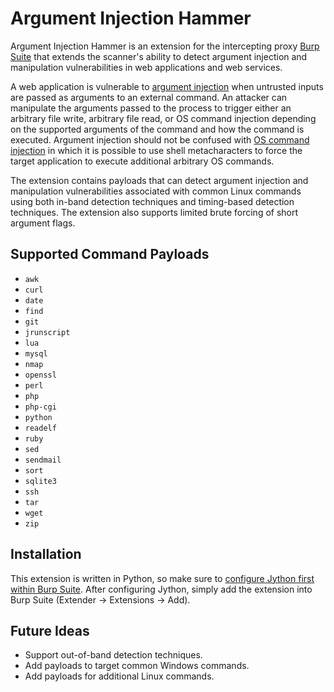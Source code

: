 # Argument Injection Hammer

Argument Injection Hammer is an extension for the intercepting proxy [Burp Suite](https://portswigger.net/burp/) that extends the scanner's ability to detect argument injection and manipulation vulnerabilities in web applications and web services.

A web application is vulnerable to [argument injection](https://cwe.mitre.org/data/definitions/88.html) when untrusted inputs are passed as arguments to an external command.  An attacker can manipulate the arguments passed to the process to trigger either an arbitrary file write, arbitrary file read, or OS command injection depending on the supported arguments of the command and how the command is executed.  Argument injection should not be confused with [OS command injection](https://cwe.mitre.org/data/definitions/78.html) in which it is possible to use shell metacharacters to force the target application to execute additional arbitrary OS commands.

The extension contains payloads that can detect argument injection and manipulation vulnerabilities associated with common Linux commands using both in-band detection techniques and timing-based detection techniques.  The extension also supports limited brute forcing of short argument flags. 

## Supported Command Payloads

* `awk` 
* `curl`
* `date`
* `find`
* `git`
* `jrunscript`
* `lua`
* `mysql`
* `nmap`
* `openssl`
* `perl`
* `php`
* `php-cgi`
* `python`
* `readelf`
* `ruby`
* `sed`
* `sendmail`
* `sort`
* `sqlite3`
* `ssh`
* `tar`
* `wget`
* `zip`

## Installation

This extension is written in Python, so make sure to [configure Jython first within Burp Suite](https://support.portswigger.net/customer/portal/articles/1965930-how-to-install-an-extension-in-burp-suite).  After configuring Jython, simply add the extension into Burp Suite (Extender -> Extensions -> Add).

## Future Ideas

* Support out-of-band detection techniques.
* Add payloads to target common Windows commands.
* Add payloads for additional Linux commands.